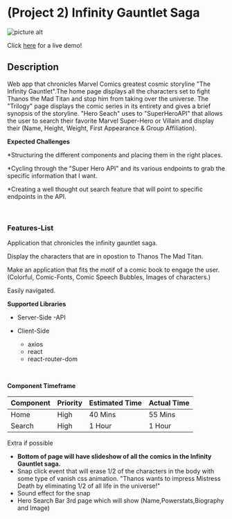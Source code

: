 # (Project 2) Infinity Gauntlet Saga

![picture alt](https://i.ibb.co/ZB2XVk9/logo-hd.png)

Click [here](http://minor-grass.surge.sh/) for a live demo!


## Description ###
Web app that chronicles Marvel Comics greatest cosmic storyline "The Infinity Gauntlet".The home page displays all the characters set to fight Thanos the Mad Titan and stop him from taking over the universe. The "Trilogy" page displays the comic series in its entirety and gives a brief synopsis of the storyline. "Hero Seach" uses to "SuperHeroAPI" that allows the user to search their favorite Marvel Super-Hero or Villain and display their (Name, Height, Weight, First Appearance & Group Affiliation).


**Expected Challenges** 

*Structuring the different components and placing them in the right places.

*Cycling through the "Super Hero API" and its various endpoints to grab the specific information that I want.

*Creating a well thought out search feature that will point to specific endpoints in the API.


&nbsp;
&nbsp;
&nbsp;

### Features-List ###

Application that chronicles the infinity gauntlet saga.

Display the characters that are in opostion to Thanos The Mad Titan.

Make an application that fits the motif of a comic book to engage the user. 
(Colorful, Comic-Fonts, Comic Speech Bubbles, Images of characters.)

Easily navigated.


**Supported Libraries**

* Server-Side
  -API

* Client-Side
  - axios
  - react
  - react-router-dom

&nbsp;
&nbsp;
&nbsp;
&nbsp;
&nbsp;

**Component Timeframe**

Component     | Priority      | Estimated Time  |  Actual Time  |
------------- | ------------- |---------------  |-------------  |
Home          | High          | 40 Mins         | 55 Mins       |
Search        | High          | 1 Hour          | 1 Hour        |


Extra if possible
- **Bottom of page will have slideshow of all the comics in the Infinity Gauntlet saga.**
- Snap click event that will erase 1/2 of the characters in the body with some type of vanish css animation.
 "Thanos wants to impress Mistress Death by eliminating 1/2 of all life in the universe!"
- Sound effect for the snap
- Hero Search Bar 3rd page which will show (Name,Powerstats,Biography and Image)


